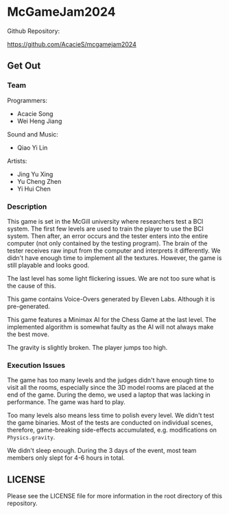 # McGameJam2024

Github Repository:

https://github.com/AcacieS/mcgamejam2024

## Get Out

### Team

Programmers:
- Acacie Song
- Wei Heng Jiang

Sound and Music:
- Qiao Yi Lin

Artists:
- Jing Yu Xing
- Yu Cheng Zhen
- Yi Hui Chen

### Description

This game is set in the McGill university where researchers test a BCI system. The first few levels are used to train the player to use the BCI system. Then after, an error occurs and the tester enters into the entire computer (not only contained by the testing program). The brain of the tester receives raw input from the computer and interprets it differently. We didn't have enough time to implement all the textures. However, the game is still playable and looks good.

The last level has some light flickering issues. We are not too sure what is the cause of this.

This game contains Voice-Overs generated by Eleven Labs. Although it is pre-generated.

This game features a Minimax AI for the Chess Game at the last level. The implemented algorithm is somewhat faulty as the AI will not always make the best move.

The gravity is slightly broken. The player jumps too high.

### Execution Issues

The game has too many levels and the judges didn't have enough time to visit all the rooms, especially since the 3D model rooms are placed at the end of the game. During the demo, we used a laptop that was lacking in performance. The game was hard to play.

Too many levels also means less time to polish every level. We didn't test the game binaries. Most of the tests are conducted on individual scenes, therefore, game-breaking side-effects accumulated, e.g. modifications on `Physics.gravity`.

We didn't sleep enough. During the 3 days of the event, most team members only slept for 4-6 hours in total.

## LICENSE

Please see the LICENSE file for more information in the root directory of this repository.